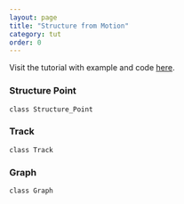 ```yaml
---
layout: page
title: "Structure from Motion"
category: tut
order: 0
---
```


Visit the tutorial with example and code [here](https://imkaywu.github.io/tutorials/sfm/).

### Structure Point
`class Structure_Point`


### Track
`class Track`


### Graph
`class Graph`

